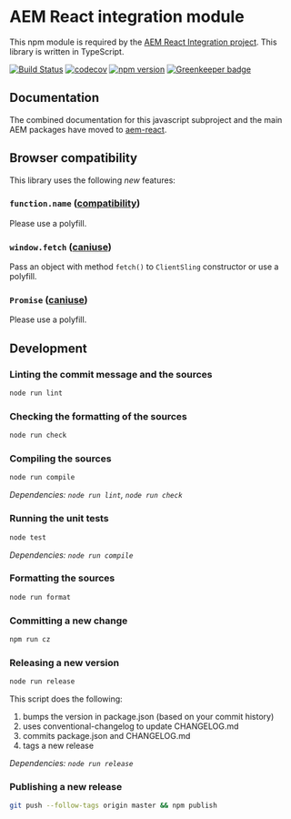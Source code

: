 # AEM React integration module

This npm module  is required by the [AEM React Integration project](http://www.github.com/sinnerschrader/aem-react).
This library is written in TypeScript.

[![Build Status](https://travis-ci.org/sinnerschrader/aem-react-js.svg?branch=master)](https://travis-ci.org/sinnerschrader/aem-react-js)
[![codecov](https://codecov.io/gh/sinnerschrader/aem-react-js/branch/master/graph/badge.svg)](https://codecov.io/gh/sinnerschrader/aem-react-js)
[![npm version](https://badge.fury.io/js/aem-react-js.svg)](https://badge.fury.io/js/aem-react-js)
[![Greenkeeper badge](https://badges.greenkeeper.io/sinnerschrader/aem-react-js.svg)](https://greenkeeper.io/)

## Documentation

The combined documentation for this javascript subproject and the main AEM packages have moved to [aem-react](https://sinnerschrader.github.io/aem-react/).

## Browser compatibility

This library uses the following _new_ features:

### `function.name` ([compatibility](http://kangax.github.io/compat-table/es6/#test-function_name_property))

Please use a polyfill.

### `window.fetch` ([caniuse](https://caniuse.com/#search=fetch))

Pass an object with method `fetch()` to `ClientSling` constructor or use a polyfill.

### `Promise` ([caniuse](https://caniuse.com/#search=Promise))

Please use a polyfill.

## Development

### Linting the commit message and the sources

```sh
node run lint
```

### Checking the formatting of the sources

```sh
node run check
```

### Compiling the sources

```sh
node run compile
```

*Dependencies: `node run lint`, `node run check`*

### Running the unit tests

```sh
node test
```

*Dependencies: `node run compile`*

### Formatting the sources

```sh
node run format
```

### Committing a new change

```sh
npm run cz
```

### Releasing a new version

```sh
node run release
```

This script does the following:

1. bumps the version in package.json (based on your commit history)
1. uses conventional-changelog to update CHANGELOG.md
1. commits package.json and CHANGELOG.md
1. tags a new release

*Dependencies: `node run release`*

### Publishing a new release

```sh
git push --follow-tags origin master && npm publish
```
